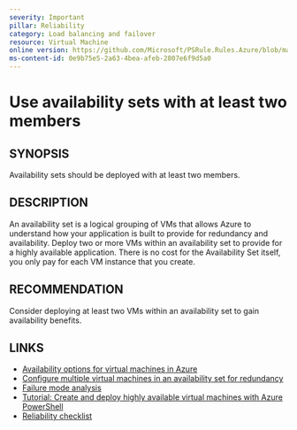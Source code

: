 ```yaml
---
severity: Important
pillar: Reliability
category: Load balancing and failover
resource: Virtual Machine
online version: https://github.com/Microsoft/PSRule.Rules.Azure/blob/main/docs/en/rules/Azure.VM.ASMinMembers.md
ms-content-id: 0e9b75e5-2a63-4bea-afeb-2807e6f9d5a0
---
```


# Use availability sets with at least two members

## SYNOPSIS

Availability sets should be deployed with at least two members.

## DESCRIPTION

An availability set is a logical grouping of VMs that allows Azure to understand how your application is built to provide for redundancy and availability.
Deploy two or more VMs within an availability set to provide for a highly available application.
There is no cost for the Availability Set itself, you only pay for each VM instance that you create.

## RECOMMENDATION

Consider deploying at least two VMs within an availability set to gain availability benefits.

## LINKS

- [Availability options for virtual machines in Azure](https://docs.microsoft.com/azure/virtual-machines/availability)
- [Configure multiple virtual machines in an availability set for redundancy](https://docs.microsoft.com/azure/virtual-machines/manage-availability)
- [Failure mode analysis](https://docs.microsoft.com/azure/architecture/resiliency/failure-mode-analysis#virtual-machine)
- [Tutorial: Create and deploy highly available virtual machines with Azure PowerShell](https://docs.microsoft.com/azure/virtual-machines/windows/tutorial-availability-sets)
- [Reliability checklist](https://docs.microsoft.com/azure/architecture/checklist/resiliency-per-service#virtual-machines)
